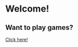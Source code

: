<html>
<body>

<h1>Welcome!</h1>
<h2>Want to play games?</h2>

<a href="https://www.senad.me/" target="_blank">Click here!</a>

</body>
</html>
